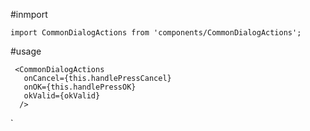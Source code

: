 
#inmport


    import CommonDialogActions from 'components/CommonDialogActions';


#usage

     <CommonDialogActions
       onCancel={this.handlePressCancel}
       onOK={this.handlePressOK}
       okValid={okValid}
      />
`
